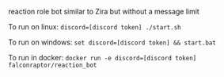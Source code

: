 reaction role bot similar to Zira but without a message limit

To run on linux:
`discord=[discord token] ./start.sh`

To run on windows:
`set discord=[discord token] && start.bat`

To run in docker:
`docker run -e discord=[discord token] falconraptor/reaction_bot`
